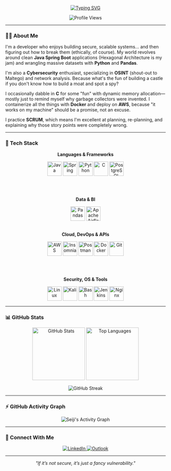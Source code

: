 <p align="center">
  <a href="https://git.io/typing-svg">
    <img src="https://readme-typing-svg.herokuapp.com?font=JetBrains+Mono&size=30&pause=1000&color=00D1B2&center=true&vCenter=true&width=700&lines=Hi%2C+I'm+Seiji+%F0%9F%91%8B;Building+secure+systems...;...and+then+figuring+out+how+to+break+them+(ethically)." alt="Typing SVG">
  </a>
</p>

<p align="center">
  <img src="https://komarev.com/ghpvc/?username=SeijiHoshino1&label=Profile%20Views&color=blueviolet&style=flat-square" alt="Profile Views" />
</p>

---

### 👨‍💻 About Me

 I'm a developer who enjoys building secure, scalable systems... and then figuring out how to break them (ethically, of course). My world revolves around clean <strong>Java Spring Boot</strong> applications (Hexagonal Architecture is my jam) and wrangling massive datasets with <strong>Python</strong> and <strong>Pandas</strong>.
 
I'm also a <strong>Cybersecurity</strong> enthusiast, specializing in <strong>OSINT</strong> (shout-out to Maltego) and network analysis. Because what's the fun of building a castle if you don't know how to build a moat and spot a spy?

I occasionally dabble in <strong>C</strong> for some "fun" with dynamic memory allocation—mostly just to remind myself why garbage collectors were invented. I containerize all the things with <strong>Docker</strong> and deploy on <strong>AWS</strong>, because "it works on my machine" should be a promise, not an excuse.

I practice <strong>SCRUM</strong>, which means I'm excellent at planning, re-planning, and explaining why those story points were completely wrong.

---

### 🧠 Tech Stack

<div align="center">

**Languages & Frameworks**

<p align="center">
  <img src="https://cdn.jsdelivr.net/gh/devicons/devicon/icons/java/java-original.svg" width="45" height="45" alt="Java" />
  <img src="https://cdn.jsdelivr.net/gh/devicons/devicon/icons/spring/spring-original.svg" width="45" height="45" alt="Spring" />
  <img src="https://cdn.jsdelivr.net/gh/devicons/devicon/icons/python/python-original.svg" width="45" height="45" alt="Python" />
  <img src="https://upload.wikimedia.org/wikipedia/commons/1/18/C_Programming_Language.svg" width="45" height="45" alt="C" />
  <img src="https://cdn.jsdelivr.net/gh/devicons/devicon/icons/postgresql/postgresql-original.svg" width="45" height="45" alt="PostgreSQL" />
</p>

<br><br>

**Data & BI**

<img src="https://cdn.jsdelivr.net/gh/devicons/devicon/icons/pandas/pandas-original.svg" width="45" height="45" alt="Pandas" />
<img src="https://cdn.jsdelivr.net/gh/devicons/devicon@latest/icons/apacheairflow/apacheairflow-original.svg" width="45" height="45" alt="Apache Airflow" />
<br><br>

**Cloud, DevOps & APIs**
<p align="center">
  <img src="https://upload.wikimedia.org/wikipedia/commons/9/93/Amazon_Web_Services_Logo.svg" width="45" height="45" alt="AWS" />
  <img src="https://cdn.jsdelivr.net/gh/devicons/devicon/icons/insomnia/insomnia-original.svg" width="45" height="45" alt="Insomnia" />
  <img src="https://cdn.jsdelivr.net/gh/devicons/devicon/icons/postman/postman-original.svg" width="45" height="45" alt="Postman" />
  <img src="https://cdn.jsdelivr.net/gh/devicons/devicon/icons/docker/docker-original.svg" width="45" height="45" alt="Docker" />
  <img src="https://cdn.jsdelivr.net/gh/devicons/devicon/icons/git/git-original.svg" width="45" height="45" alt="Git" />
</p>

<br><br>

**Security, OS & Tools**

<p align="center">
  <img src="https://cdn.jsdelivr.net/gh/devicons/devicon/icons/linux/linux-original.svg" width="45" height="45" alt="Linux" />
  <img src="https://upload.wikimedia.org/wikipedia/commons/2/2b/Kali-dragon-icon.svg" width="45" height="45" alt="Kali" />
  <img src="https://cdn.jsdelivr.net/gh/devicons/devicon/icons/bash/bash-original.svg" width="45" height="45" alt="Bash" />
  <img src="https://cdn.jsdelivr.net/gh/devicons/devicon/icons/jenkins/jenkins-original.svg" width="45" height="45" alt="Jenkins" />
  <img src="https://cdn.jsdelivr.net/gh/devicons/devicon/icons/nginx/nginx-original.svg" width="45" height="45" alt="Nginx" />
</p>

</div>

---

### 📊 GitHub Stats

<p align="center">
  <img 
    src="https://github-readme-stats.vercel.app/api?username=SeijiHoshino1&show_icons=true&theme=dracula&include_all_commits=true&count_private=true" 
    alt="GitHub Stats"
    height="165"
  />
  <img 
    src="https://github-readme-stats.vercel.app/api/top-langs/?username=SeijiHoshino1&layout=compact&theme=dracula"
    alt="Top Languages"
    height="165"
  />
</p>

<p align="center">
  <img 
    src="https://github-readme-streak-stats.herokuapp.com/?user=SeijiHoshino1&theme=dark&hide_border=false&background=000000&stroke=00D1B2&ring=00D1B2&fire=00D1B2&currStreakLabel=00D1B2&sideNums=FFFFFF" 
    alt="GitHub Streak"
  />
</p>

---

### ⚡ GitHub Activity Graph

<p align="center">
  <img 
    src="https://github-readme-activity-graph.vercel.app/graph?username=SeijiHoshino1&theme=dracula&hide_border=false&area=true&custom_title=Seiji's%20Contribution%20Graph" 
    alt="Seiji's Activity Graph"
  />
</p>

---

### 🤝 Connect With Me

<p align="center">
  <a href="https://www.linkedin.com/in/seiji-andre-h-150b172a2/" target="_blank">
    <img src="https://img.shields.io/badge/LinkedIn-0A66C2?style=for-the-badge&logo=linkedin&logoColor=white" alt="LinkedIn">
  </a>
  <a href="mailto:seijihoshino@outlook.com" target="_blank">
    <img src="https://img.shields.io/badge/Outlook-0078D4?style=for-the-badge&logo=microsoftoutlook&logoColor=white" alt="Outlook">
  </a>
</p>

---

<p align="center">
  <em>"If it’s not secure, it’s just a fancy vulnerability."</em>
</p>
